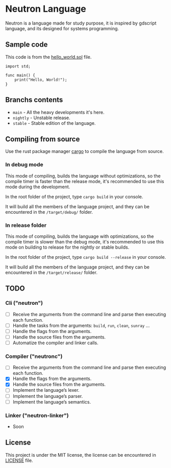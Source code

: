 # Neutron Language

Neutron is a language made for study purpose, it is inspired by gdscript language, and its designed for systems programming.

## Sample code

This code is from the [hello_world.sol](tests/hello_world.nt) file.

```gdscript
import std;

func main() {
    print("Hello, World!");
}
```

## Branchs contents

- `main` - All the heavy developments it's here.
- `nightly` - Unstable release.
- `stable` - Stable edition of the language.

## Compiling from source

Use the rust package manager [cargo](https://doc.rust-lang.org/cargo/) to compile the language from source.

### In debug mode
This mode of compiling, builds the language without optimizations, so the compile timer is faster than the release mode, it's recommended to use this mode during the development.

In the root folder of the project, type `cargo build` in your console.

It will build all the members of the language project, and they can be encountered in the `/target/debug/` folder.

### In release folder
This mode of compiling, builds the language with optimizations, so the compile timer is slower than the debug mode, it's recommended to use this mode on building to release for the nightly or stable builds.

In the root folder of the project, type `cargo build --release` in your console.

It will build all the members of the language project, and they can be encountered in the `/target/release/` folder.

## TODO

### Cli ("neutron")

- [ ] Receive the arguments from the command line and parse then executing each function.
- [ ] Handle the tasks from the arguments: `build`, `run`, `clean`, `sunray` ...
- [ ] Handle the flags from the arguments.
- [ ] Handle the source files from the arguments.
- [ ] Automatize the compiler and linker calls.

### Compiler ("neutronc")

- [ ] Receive the arguments from the command line and parse then executing each function.
- [x] Handle the flags from the arguments.
- [x] Handle the source files from the arguments.
- [ ] Implement the language’s lexer.
- [ ] Implement the language’s parser.
- [ ] Implement the language’s semantics.

### Linker ("neutron-linker")

- Soon

## License

This project is under the MIT license, the license can be encountered in [LICENSE](LICENSE) file.
